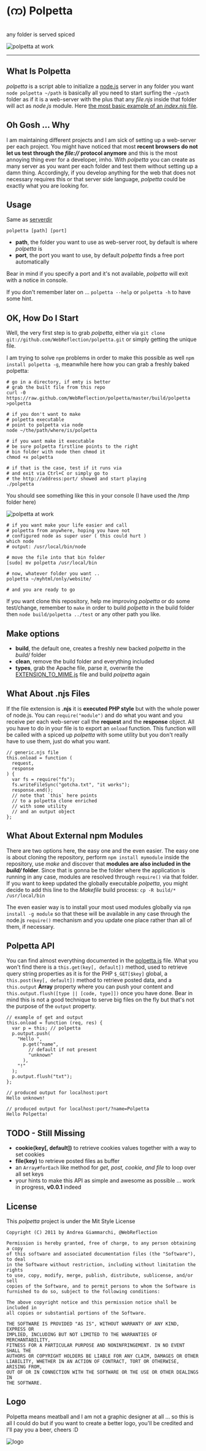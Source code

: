 (က) Polpetta
===========================
any folder is served spiced

![polpetta at work](http://www.3site.eu/images/polpetta_shell.png)
___________________________


What Is Polpetta
----------------
*polpetta* is a script able to initialize a [node.js](http://nodejs.org/) server in any folder you want
`node polpetta ~/path` is basically all you need to start surfing the `~/path` folder as if it is a web-server with the plus that any *file.njs* inside that folder will act as *node.js* module.
Here [the most basic example of an *index.njs* file](https://github.com/WebReflection/polpetta/blob/master/test/index.njs).


Oh Gosh ... Why
---------------
I am maintaining different projects and I am sick of setting up a web-server per each project.
You might have noticed that most **recent browsers do not let us test through the *file://* protocol anymore** and this is the most annoying thing ever for a developer, imho.
With *polpetta* you can create as many server as you want per each folder and test them without setting up a damn thing.
Accordingly, if you develop anything for the web that does not necessary requires this or that server side language, *polpetta* could be exactly what you are looking for.


Usage
-----
Same as [serverdir](https://github.com/remy/servedir)

    polpetta [path] [port]

  * **path**, the folder you want to use as web-server root, by default is where *polpetta* is
  * **port**, the port you want to use, by default *polpetta* finds a free port automatically

Bear in mind if you specify a port and it's not available, *polpetta* will exit with a notice in console.

If you don't remember later on ... `polpetta --help` or `polpetta -h` to have some hint.


OK, How Do I Start
------------------
Well, the very first step is to grab *polpetta*, either via `git clone git://github.com/WebReflection/polpetta.git` or simply getting the unique file.

I am trying to solve `npm` problems in order to make this possible as well `npm install polpetta -g`, meanwhile here how you can grab a freshly baked polpetta:

    # go in a directory, if emty is better
    # grab the built file from this repo
    curl -0 https://raw.github.com/WebReflection/polpetta/master/build/polpetta >polpetta

    # if you don't want to make
    # polpetta executable
    # point to polpetta via node
    node ~/the/path/where/is/polpetta

    # if you want make it executable
    # be sure polpetta firstline points to the right
    # bin folder with node then chmod it
    chmod +x polpetta

    # if that is the case, test if it runs via
    # and exit via Ctrl+C or simply go to
    # the http://address:port/ showed and start playing
    ./polpetta

You should see something like this in your console (I have used the /tmp folder here)

![polpetta at work](http://www.3site.eu/images/polpetta_shell.png)


    # if you want make your life easier and call
    # polpetta from anywhere, hoping you have not
    # configured node as super user ( this could hurt )
    which node
    # output: /usr/local/bin/node

    # move the file into that bin folder
    [sudo] mv polpetta /usr/local/bin

    # now, whatever folder you want ..
    polpetta ~/myhtml/only/website/

    # and you are ready to go

If you want clone this repository, help me improving *polpetta* or do some test/change, remember to `make` in order to build *polpetta* in the build folder then `node build/polpetta ../test` or any other path you like.


Make options
------------
  * **build**, the default one, creates a freshly new backed *polpetta* in the *build/* folder
  * **clean**, remove the build folder and everything included
  * **types**, grab the Apache file, parse it, overwrite the [EXTENSION_TO_MIME.js](https://github.com/WebReflection/polpetta/blob/master/src/EXTENSION_TO_MIME.js) file and build *polpetta* again


What About .njs Files
---------------------
If the file extension is **.njs** it is **executed PHP style** but with the whole power of node.js.
You can `require("module")` and do what you want and you receive per each web-server call the **request** and the **response** object.
All you have to do in your file is to export an `onload` function. This function will be called with a spiced up *polpetta* with some utility but you don't really have to use them, just do what you want.

    // generic.njs file
    this.onload = function (
      request,
      response
    ) {
      var fs = require("fs");
      fs.writeFileSync("gotcha.txt", "it works");
      response.end();
      // note that `this` here points
      // to a polpetta clone enriched
      // with some utility
      // and an output object
    };


What About External npm Modules
-------------------------------
There are two options here, the easy one and the even easier.
The easy one is about cloning the repository, perform `npm install mymodule` inside the repository, use *make* and discover that **modules are also included in the *build/* folder**.
Since that is gonna be the folder where the application is running in any case, modules are resolved through `require()` via that folder.
If you want to keep updated the globally executable *polpetta*, you might decide to add this line to the *Makefile* build process: `cp -R build/* /usr/local/bin`

The even easier way is to install your most used modules globally via `npm install -g module` so that these will be available in any case through the node.js `require()` mechanism and you update one place rather than all of them, if necessary.


Polpetta API
------------
You can find almost everything documented in the [polpetta.js](https://github.com/WebReflection/polpetta/blob/master/src/polpetta.js) file.
What you won't find there is a `this.get(key[, default])` method, used to retrieve query string properties as it is for the PHP `$_GET[$key]` global, a `this.post(key[, default])` method to retrieve posted data, and a `this.output` **Array** property where you can push your content and `this.output.flush([type || [code, type]])` once you have done.
Bear in mind this is not a good technique to serve big files on the fly but that's not the purpose of the `output` property.

    // example of get and output
    this.onload = function (req, res) {
      var p = this; // polpetta
      p.output.push(
        "Hello ",
          p.get("name",
            // default if not present
            "unknown"
          ),
        "!"
      );
      p.output.flush("txt");
    };

    // produced output for localhost:port
    Hello unknown!

    // produced output for localhost:port/?name=Polpetta
    Hello Polpetta!


TODO - Still Missing
--------------------
  * **cookie(key[, default])** to retrieve cookies values together with a way to set cookies
  * **file(key)** to retrieve posted files as buffer
  * an `Array#forEach` like method for *get, post, cookie, and file* to loop over all set keys
  * your hints to make this API as simple and awesome as possible ... work in progress, **v0.0.1** indeed


License
-------
This *polpetta* project is under the Mit Style License

    Copyright (C) 2011 by Andrea Giammarchi, @WebReflection

    Permission is hereby granted, free of charge, to any person obtaining a copy
    of this software and associated documentation files (the "Software"), to deal
    in the Software without restriction, including without limitation the rights
    to use, copy, modify, merge, publish, distribute, sublicense, and/or sell
    copies of the Software, and to permit persons to whom the Software is
    furnished to do so, subject to the following conditions:

    The above copyright notice and this permission notice shall be included in
    all copies or substantial portions of the Software.

    THE SOFTWARE IS PROVIDED "AS IS", WITHOUT WARRANTY OF ANY KIND, EXPRESS OR
    IMPLIED, INCLUDING BUT NOT LIMITED TO THE WARRANTIES OF MERCHANTABILITY,
    FITNESS FOR A PARTICULAR PURPOSE AND NONINFRINGEMENT. IN NO EVENT SHALL THE
    AUTHORS OR COPYRIGHT HOLDERS BE LIABLE FOR ANY CLAIM, DAMAGES OR OTHER
    LIABILITY, WHETHER IN AN ACTION OF CONTRACT, TORT OR OTHERWISE, ARISING FROM,
    OUT OF OR IN CONNECTION WITH THE SOFTWARE OR THE USE OR OTHER DEALINGS IN
    THE SOFTWARE.

Logo
----
Polpetta means meatball and I am not a graphic designer at all ... so this is all I could do but if you want to create a better logo, you'll be credited and I'll pay you a beer, cheers :D

![logo](https://github.com/WebReflection/polpetta/raw/master/test/img/polpetta.png)